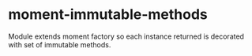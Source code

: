 # moment-immutable-methods
Module extends moment factory so each instance returned is decorated with set of immutable methods.

